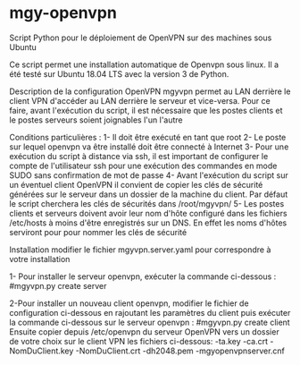 # mgy-openvpn
Script Python pour le déploiement de OpenVPN sur des machines sous Ubuntu

Ce script permet une installation automatique de Openvpn sous linux.
Il a été testé sur Ubuntu 18.04 LTS avec la version 3 de Python.

Description de la configuration OpenVPN
mgyvpn permet au LAN derrière le client VPN d'accéder au LAN derrière le serveur et vice-versa. Pour ce faire, avant l'exécution du script, il est nécessaire que les postes clients et le postes serveurs soient joignables l'un l'autre


Conditions particulières :
1- Il doit être exécuté en tant que root
2- Le poste sur lequel openvpn va être installé doit être connecté à Internet
3- Pour une exécution du script à distance via ssh, il est important de configurer le compte de l'utilisateur ssh pour une exécution des commandes en mode SUDO sans confirmation de mot de passe
4- Avant l'exécution du script sur un éventuel client OpenVPN il convient de copier les clés de sécurité générées sur le serveur dans un dossier de la machine du client.
Par défaut le script cherchera les clés de sécurités dans /root/mgyvpn/
5- Les postes clients et serveurs doivent avoir leur nom d'hôte configuré dans les fichiers /etc/hosts à moins d'être enregistrés sur un DNS. En effet les noms d'hôtes serviront pour pour nommer les clés de sécurité

Installation
modifier le fichier mgyvpn.server.yaml pour correspondre à votre installation

1- Pour installer le serveur openvpn, exécuter la commande ci-dessous :
  #mgyvpn.py create server

2-Pour installer un nouveau client openvpn, modifier le fichier de configuration ci-dessous en rajoutant les paramètres du client puis exécuter la commande ci-dessous sur le serveur openvpn :
  #mgyvpn.py create client
Ensuite copier depuis /etc/openvpn du serveur OpenVPN vers un dossier de votre choix sur le client VPN les fichiers ci-dessous:
  -ta.key
  -ca.crt
  -NomDuClient.key
  -NomDuClient.crt
  -dh2048.pem
  -mgyopenvpnserver.cnf
